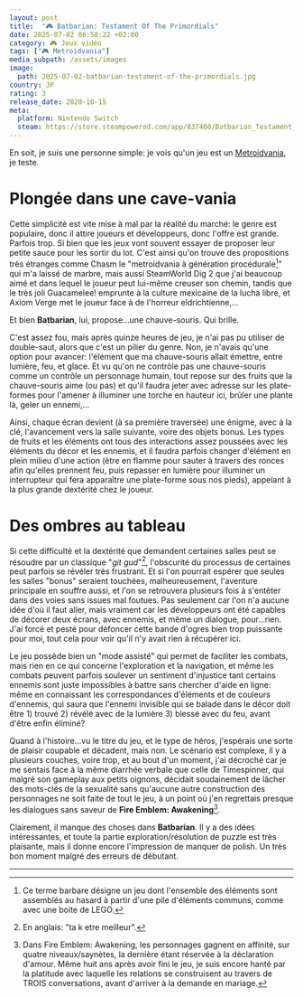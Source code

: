 ```yaml
---
layout: post
title:  "🎮 Batbarian: Testament Of The Primordials"
date: 2025-07-02 06:58:22 +02:00
category: 🎮 Jeux vidéo
tags: ["🎮 Metroidvania"]
media_subpath: /assets/images
image:
  path: 2025-07-02-batbarian-testament-of-the-primordials.jpg
country: JP
rating: 3
release_date: 2020-10-15
meta:
  platform: Nintendo Switch
  steam: https://store.steampowered.com/app/837460/Batbarian_Testament_of_the_Primordials/
---
```


En soit, je suis une personne simple: je vois qu'un jeu est un [Metroidvania](/tags/metroidvania/), je teste.

# Plongée dans une cave-vania

Cette simplicité est vite mise à mal par la réalité du marché: le genre est populaire, donc il attire joueurs et développeurs, donc l'offre est grande. Parfois trop. Si bien que les jeux vont souvent essayer de proposer leur petite sauce pour les sortir du lot. C'est ainsi qu'on trouve des propositions très étranges comme <wiki page="Chasm (jeu vidéo)">Chasm</wiki> le "metroidvania à génération procédurale[^1]" qui m'a laissé de marbre, mais aussi <wiki>SteamWorld Dig 2</wiki> que j'ai beaucoup aimé et dans lequel le joueur peut lui-même creuser son chemin, tandis que le très joli <wiki>Guacamelee!</wiki> emprunte à la culture mexicaine de la lucha libre, et <wiki>Axiom Verge</wiki> met le joueur face à de l'horreur eldrichtienne,...

Et bien **Batbarian**, lui, propose...une chauve-souris. Qui brille.

C'est assez fou, mais après quinze heures de jeu, je n'ai pas pu utiliser de double-saut, alors que c'est un pilier du genre. Non, je n'avais qu'une option pour avancer: l'élément que ma chauve-souris allait émettre, entre lumière, feu, et glace. Et vu qu'on ne contrôle pas une chauve-souris comme un contrôle un personnage humain, tout repose sur des fruits que la chauve-souris aime (ou pas) et qu'il faudra jeter avec adresse sur les plate-formes pour l'amener à illuminer une torche en hauteur ici, brûler une plante là, geler un ennemi,...

Ainsi, chaque écran devient (à sa première traversée) une énigme, avec à la clé, l'avancement vers la salle suivante, voire des objets bonus. Les types de fruits et les éléments ont tous des interactions assez poussées avec les éléments du décor et les ennemis, et il faudra parfois changer d'élément en plein milieu d'une action (être en flamme pour sauter à travers des ronces afin qu'elles prennent feu, puis repasser en lumière pour illuminer un interrupteur qui fera apparaître une plate-forme sous nos pieds), appelant à la plus grande dextérité chez le joueur.

# Des ombres au tableau

Si cette difficulté et la dextérité que demandent certaines salles peut se résoudre par un classique "*git gud*"[^2], l'obscurité du processus de certaines peut parfois se révéler très frustrant. Et si l'on pourrait espérer que seules les salles "bonus" seraient touchées, malheureusement, l'aventure principale en souffre aussi, et l'on se retrouvera plusieurs fois à s'entêter dans des voies sans issues mal foutues. Pas seulement car l'on n'a aucune idée d'où il faut aller, mais vraiment car les développeurs ont été capables de décorer deux écrans, avec ennemis, et même un dialogue, pour...rien. J'ai forcé et pesté pour défoncer cette bande d'ogres bien trop puissante pour moi, tout cela pour voir qu'il n'y avait rien à récupérer ici.

Le jeu possède bien un "mode assisté" qui permet de faciliter les combats, mais rien en ce qui concerne l'exploration et la navigation, et même les combats peuvent parfois soulever un sentiment d'injustice tant certains ennemis sont juste impossibles à battre sans chercher d'aide en ligne: même en connaissant les correspondances d'éléments et de couleurs d'ennemis, qui saura que l'ennemi invisible qui se balade dans le décor doit être 1) trouvé 2) révélé avec de la lumière 3) blessé avec du feu, avant d'être enfin éliminé?

Quand à l'histoire...vu le titre du jeu, et le type de héros, j'espérais une sorte de plaisir coupable et décadent, mais non. Le scénario est complexe, il y a plusieurs couches, voire trop, et au bout d'un moment, j'ai décroché car je me sentais face à la même diarrhée verbale que celle de <wiki>Timespinner</wiki>, qui malgré son gameplay aux petits oignons, décidait soudainement de lâcher des mots-clés de la sexualité sans qu'aucune autre construction des personnages ne soit faite de tout le jeu, à un point où j'en regrettais presque les dialogues sans saveur de **Fire Emblem: Awakening**[^3].

Clairement, il manque des choses dans **Batbarian**. Il y a des idées intéressantes, et toute la partie exploration/résolution de puzzle est très plaisante, mais il donne encore l'impression de manquer de polish. Un très bon moment malgré des erreurs de débutant.

* * *
[^1]: Ce <wiki page="Génération procédurale">terme barbare</wiki> désigne un jeu dont l'ensemble des éléments sont assemblés au hasard à partir d'une pile d'éléments communs, comme avec une boite de LEGO.
[^2]: En anglais: "ta k etre meilleur".
[^3]: Dans <wiki>Fire Emblem: Awakening</wiki>, les personnages gagnent en affinité, sur quatre niveaux/saynètes, la dernière étant réservée à la déclaration d'amour. Même huit ans après avoir fini le jeu, je suis encore hanté par la platitude avec laquelle les relations se construisent au travers de TROIS conversations, avant d'arriver à la demande en mariage.
